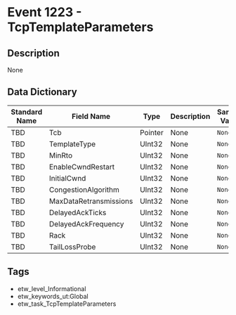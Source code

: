 # Event 1223 - TcpTemplateParameters

## Description
None

## Data Dictionary
|Standard Name|Field Name|Type|Description|Sample Value|
|---|---|---|---|---|
|TBD|Tcb|Pointer|None|`None`|
|TBD|TemplateType|UInt32|None|`None`|
|TBD|MinRto|UInt32|None|`None`|
|TBD|EnableCwndRestart|UInt32|None|`None`|
|TBD|InitialCwnd|UInt32|None|`None`|
|TBD|CongestionAlgorithm|UInt32|None|`None`|
|TBD|MaxDataRetransmissions|UInt32|None|`None`|
|TBD|DelayedAckTicks|UInt32|None|`None`|
|TBD|DelayedAckFrequency|UInt32|None|`None`|
|TBD|Rack|UInt32|None|`None`|
|TBD|TailLossProbe|UInt32|None|`None`|

## Tags
* etw_level_Informational
* etw_keywords_ut:Global
* etw_task_TcpTemplateParameters